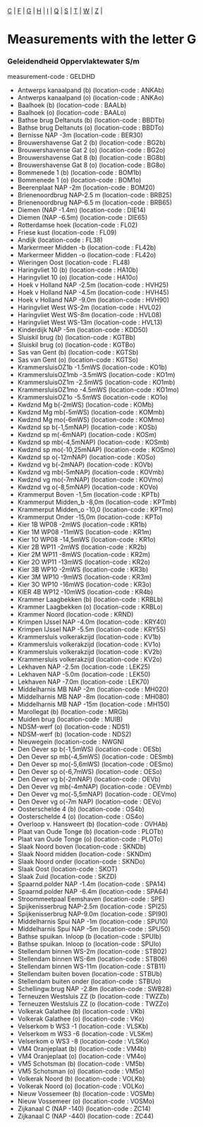 [C](measurement_C.md) | [F](measurement_F.md) | [G](measurement_G.md) | [H](measurement_H.md) | [I](measurement_I.md) | [Q](measurement_Q.md) | [S](measurement_S.md) | [T](measurement_T.md) | [W](measurement_W.md) | [Z](measurement_Z.md) | 

# Measurements with the letter G #

### Geleidendheid Oppervlaktewater S/m ###
measurement-code : GELDHD

* Antwerps kanaalpand (b) (location-code : ANKAb)
* Antwerps kanaalpand (o) (location-code : ANKAo)
* Baalhoek (b) (location-code : BAALb)
* Baalhoek (o) (location-code : BAALo)
* Bathse brug Deltanuts (b) (location-code : BBDTb)
* Bathse brug Deltanuts (o) (location-code : BBDTo)
* Bernisse NAP -3m (location-code : BER30)
* Brouwershavense Gat 2 (b) (location-code : BG2b)
* Brouwershavense Gat 2 (o) (location-code : BG2o)
* Brouwershavense Gat 8 (b) (location-code : BG8b)
* Brouwershavense Gat 8 (o) (location-code : BG8o)
* Bommenede 1 (b) (location-code : BOM1b)
* Bommenede 1 (o) (location-code : BOM1o)
* Beerenplaat NAP -2m (location-code : BOM20)
* Brienenoordbrug NAP-2.5 m (location-code : BRB25)
* Brienenoordbrug NAP-6.5 m (location-code : BRB65)
* Diemen (NAP -1.4m) (location-code : DIE14)
* Diemen (NAP -6.5m) (location-code : DIE65)
* Rotterdamse hoek (location-code : FL02)
* Friese kust (location-code : FL09)
* Andijk (location-code : FL38)
* Markermeer Midden -b (location-code : FL42b)
* Markermeer Midden -o (location-code : FL42o)
* Wieringen Oost (location-code : FL48)
* Haringvliet 10 (b) (location-code : HA10b)
* Haringvliet 10 (o) (location-code : HA10o)
* Hoek v Holland NAP -2.5m (location-code : HVH25)
* Hoek v Holland NAP -4.5m (location-code : HVH45)
* Hoek v Holland NAP -9.0m (location-code : HVH90)
* Haringvliet West WS-2m (location-code : HVL02)
* Haringvliet West WS-8m (location-code : HVL08)
* Haringvliet West WS-13m (location-code : HVL13)
* Kinderdijk NAP -5m (location-code : KDD50)
* Sluiskil brug (b) (location-code : KGTBb)
* Sluiskil brug (o) (location-code : KGTBo)
* Sas van Gent (b) (location-code : KGTSb)
* Sas van Gent (o) (location-code : KGTSo)
* KrammersluisOZ1b -1.5mWS (location-code : KO1b)
* KrammersluisOZ1mb -3.5mWS (location-code : KO1m)
* KrammersluisOZ1m -2.5mWS (location-code : KO1mb)
* KrammersluisOZ1mo -4.5mWS (location-code : KO1mo)
* KrammersluisOZ1o -5.5mWS (location-code : KO1o)
* Kwdznd Mg b(-2mWS) (location-code : KOMb)
* Kwdznd Mg mb(-5mWS) (location-code : KOMmb)
* Kwdznd Mg mo(-6mWS) (location-code : KOMmo)
* Kwdznd sp b(-1,5mNAP) (location-code : KOSb)
* Kwdznd sp m(-6mNAP) (location-code : KOSm)
* Kwdznd sp mb(-4,5mNAP) (location-code : KOSmb)
* Kwdznd sp mo(-10,25mNAP) (location-code : KOSmo)
* Kwdznd sp o(-12mNAP) (location-code : KOSo)
* Kwdznd vg b(-2mNAP) (location-code : KOVb)
* Kwdznd vg mb(-5mNAP) (location-code : KOVmb)
* Kwdznd vg mo(-7mNAP) (location-code : KOVmo)
* Kwdznd vg o(-8,5mNAP) (location-code : KOVo)
* Krammerput Boven -1,5m (location-code : KPTb)
* Krammerput Midden_b -8,0m (location-code : KPTmb)
* Krammerput Midden_o -10,0 (location-code : KPTmo)
* Krammerput Onder -15,0m (location-code : KPTo)
* Kier 1B WP08 -2mWS (location-code : KR1b)
* Kier 1M WP08 -11mWS (location-code : KR1m)
* Kier 1O WP08 -14,5mWS (location-code : KR1o)
* Kier 2B WP11 -2mWS (location-code : KR2b)
* Kier 2M WP11 -8mWS (location-code : KR2m)
* Kier 2O WP11 -13mWS (location-code : KR2o)
* Kier 3B WP10 -2mWS (location-code : KR3b)
* Kier 3M WP10 -9mWS (location-code : KR3m)
* Kier 3O WP10 -16mWS (location-code : KR3o)
* KIER 4B WP12 -10mWS (location-code : KR4b)
* Krammer Laagbekken  (b) (location-code : KRBLb)
* Krammer Laagbekken (o) (location-code : KRBLo)
* Krammer Noord (location-code : KRND)
* Krimpen IJssel NAP -4.0m (location-code : KRY40)
* Krimpen IJssel NAP -5.5m (location-code : KRY55)
* Krammersluis volkerakzijd (location-code : KV1b)
* Krammersluis volkerakzijd (location-code : KV1o)
* Krammersluis volkerakzijd (location-code : KV2b)
* Krammersluis volkerakzijd (location-code : KV2o)
* Lekhaven NAP -2.5m (location-code : LEK25)
* Lekhaven NAP -5.0m (location-code : LEK50)
* Lekhaven NAP -7.0m (location-code : LEK70)
* Middelharnis MB NAP -2m (location-code : MH020)
* Middelharnis MB NAP -8m (location-code : MH080)
* Middelharnis MB NAP -15m (location-code : MH150)
* Marollegat (b) (location-code : MRGb)
* Muiden brug (location-code : MUIB)
* NDSM-werf (o) (location-code : NDS1)
* NDSM-werf (b) (location-code : NDS2)
* Nieuwegein (location-code : NWGN)
* Den Oever sp b(-1,5mWS) (location-code : OESb)
* Den Oever sp mb(-4,5mWS) (location-code : OESmb)
* Den Oever sp mo(-5,6mWS) (location-code : OESmo)
* Den Oever sp o(-6,7mWS) (location-code : OESo)
* Den Oever vg b(-2mNAP) (location-code : OEVb)
* Den Oever vg mb(-4mNAP) (location-code : OEVmb)
* Den Oever vg mo(-5,5mNAP) (location-code : OEVmo)
* Den Oever vg o(-7m NAP) (location-code : OEVo)
* Oosterschelde 4 (b) (location-code : OS4b)
* Oosterschelde 4 (o) (location-code : OS4o)
* Overloop v. Hansweert (b) (location-code : OVHAb)
* Plaat van Oude Tonge (b) (location-code : PLOTb)
* Plaat van Oude Tonge (o) (location-code : PLOTo)
* Slaak Noord boven (location-code : SKNDb)
* Slaak Noord midden (location-code : SKNDm)
* Slaak Noord onder (location-code : SKNDo)
* Slaak Oost (location-code : SKOT)
* Slaak Zuid (location-code : SKZD)
* Spaarnd.polder NAP -1.4m (location-code : SPA14)
* Spaarnd.polder NAP -6.4m (location-code : SPA64)
* Stroommeetpaal Eemshaven (location-code : SPE)
* Spijkenisserbrug NAP-2.5m (location-code : SPI25)
* Spijkenisserbrug NAP-9.0m (location-code : SPI90)
* Middelharnis Spui NAP -1m (location-code : SPU10)
* Middelharnis Spui NAP -5m (location-code : SPU50)
* Bathse spuikan. Inloop (b (location-code : SPUIb)
* Bathse spuikan. Inloop (o (location-code : SPUIo)
* Stellendam binnen WS-2m (location-code : STB02)
* Stellendam binnen WS-6m (location-code : STB06)
* Stellendam binnen WS-11m (location-code : STB11)
* Stellendam buiten boven (location-code : STBUb)
* Stellendam buiten onder (location-code : STBUo)
* Schellingw.brug NAP -2.8m (location-code : SWB28)
* Terneuzen Westsluis ZZ (b (location-code : TWZZb)
* Terneuzen Westsluis ZZ (o (location-code : TWZZo)
* Volkerak Galathee (b) (location-code : VKb)
* Volkerak Galathee (o) (location-code : VKo)
* Velserkom b WS3 -1 (location-code : VLSKb)
* Velserkom m WS3 -6 (location-code : VLSKm)
* Velserkom o WS3 -8 (location-code : VLSKo)
* VM4 Oranjeplaat (b) (location-code : VM4b)
* VM4 Oranjeplaat (o) (location-code : VM4o)
* VM5 Schotsman (b) (location-code : VM5b)
* VM5 Schotsman (o) (location-code : VM5o)
* Volkerak Noord (b) (location-code : VOLKb)
* Volkerak Noord (o) (location-code : VOLKo)
* Nieuw Vossemeer (b) (location-code : VOSMb)
* Nieuw Vossemeer (o) (location-code : VOSMo)
* Zijkanaal C (NAP -140) (location-code : ZC14)
* Zijkanaal C (NAP -440) (location-code : ZC44)



